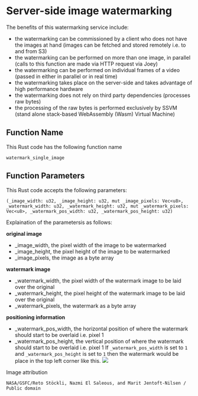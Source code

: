 # Server-side image watermarking

The benefits of this watermarking service include:

- the watermarking can be commissioned by a client who does not have the images at hand (images can be fetched and stored remotely i.e. to and from S3)
- the watermarking can be performed on more than one image, in parallel (calls to this function are made via HTTP request via Joey)
- the watermarking can be performed on individual frames of a video (passed in either in parallel or in real time)
- the watermarking takes place on the server-side and takes advantage of high performance hardware
- the watermarking does not rely on third party dependencies (processes raw bytes)
- the processing of the raw bytes is performed exclusively by SSVM (stand alone stack-based WebAssembly (Wasm) Virtual Machine)

## Function Name
This Rust code has the following function name
```
watermark_single_image
```

## Function Parameters
This Rust code accepts the following parameters:
```
(_image_width: u32, _image_height: u32, mut _image_pixels: Vec<u8>, _watermark_width: u32, _watermark_height: u32, mut _watermark_pixels: Vec<u8>, _watermark_pos_width: u32, _watermark_pos_height: u32)
```
Explaination of the parametersis as follows:

**original image**

- _image_width, the pixel width of the image to be watermarked
- _image_height, the pixel height of the image to be watermarked
- _image_pixels, the image as a byte array

**watermark image**

- _watermark_width, the pixel width of the watermark image to be laid over the original
- _watermark_height, the pixel height of the watermark image to be laid over the original
- _watermark_pixels, the watermark as a byte array

**positioning information**

- _watermark_pos_width, the horizontal position of where the watermark should start to be overlaid i.e. pixel 1
- _watermark_pos_height, the vertical position of where the watermark should start to be overlaid i.e. pixel 1
If `_watermark_pos_width` is set to `1` and `_watermark_pos_height` is set to `1` then the watermark would be place in the top left corner like this.
![]("images/watermark_example.jpg)

Image attribution 
```
NASA/GSFC/Reto Stöckli, Nazmi El Saleous, and Marit Jentoft-Nilsen / Public domain
```

